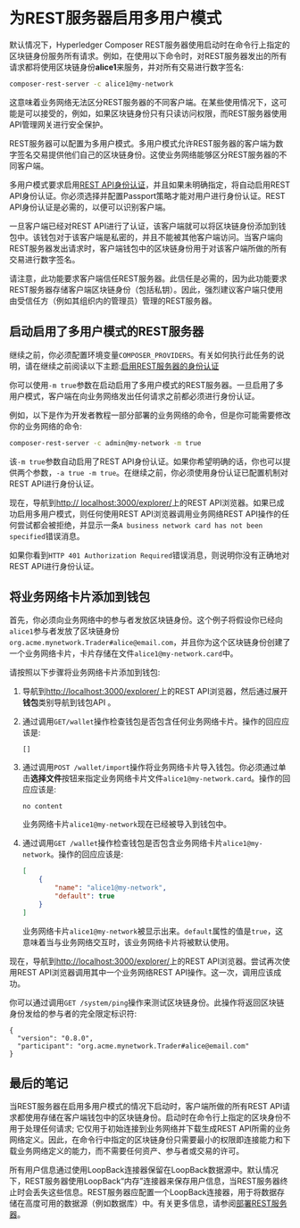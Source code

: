 # 为REST服务器启用多用户模式

默认情况下，Hyperledger Composer REST服务器使用启动时在命令行上指定的区块链身份服务所有请求。例如，在使用以下命令时，对REST服务器发出的所有请求都将使用区块链身份**alice1**来服务，并对所有交易进行数字签名:
```bash
composer-rest-server -c alice1@my-network
```

这意味着业务网络无法区分REST服务器的不同客户端。在某些使用情况下，这可能是可以接受的，例如，如果区块链身份只有只读访问权限，而REST服务器使用API管理网关进行安全保护。

REST服务器可以配置为多用户模式。多用户模式允许REST服务器的客户端为数字签名交易提供他们自己的区块链身份。这使业务网络能够区分REST服务器的不同客户端。

多用户模式要求启用[REST API身份认证](integrating_enabling-rest-authentication.md)，并且如果未明确指定，将自动启用REST API身份认证。你必须选择并配置Passport策略才能对用户进行身份认证。REST API身份认证是必需的，以便可以识别客户端。

一旦客户端已经对REST API进行了认证，该客户端就可以将区块链身份添加到钱包中。该钱包对于该客户端是私密的，并且不能被其他客户端访问。当客户端向REST服务器发出请求时，客户端钱包中的区块链身份用于对该客户端所做的所有交易进行数字签名。

请注意，此功能要求客户端信任REST服务器。此信任是必需的，因为此功能要求REST服务器存储客户端区块链身份（包括私钥）。因此，强烈建议客户端只使用由受信任方（例如其组织内的管理员）管理的REST服务器。

## 启动启用了多用户模式的REST服务器

继续之前，你必须配置环境变量`COMPOSER_PROVIDERS`。有关如何执行此任务的说明，请在继续之前阅读以下主题:[启用REST服务器的身份认证](integrating_enabling-rest-authentication.md)

你可以使用`-m true`参数在启动启用了多用户模式的REST服务器。一旦启用了多用户模式，客户端在向业务网络发出任何请求之前都必须进行身份认证。

例如，以下是作为开发者教程一部分部署的业务网络的命令，但是你可能需要修改你的业务网络的命令:
```bash
composer-rest-server -c admin@my-network -m true
```

该`-m true`参数自动启用了REST API身份认证。如果你希望明确的话，你也可以提供两个参数，`-a true -m true`。在继续之前，你必须使用身份认证已配置机制对REST API进行身份认证。

现在，导航到[http:// localhost:3000/explorer/](http://localhost:3000/explorer/)上的REST API浏览器。如果已成功启用多用户模式，则任何使用REST API浏览器调用业务网络REST API操作的任何尝试都会被拒绝，并显示一条`A business network card has not been specified`错误消息。

如果你看到`HTTP 401 Authorization Required`错误消息，则说明你没有正确地对REST API进行身份认证。

## 将业务网络卡片添加到钱包

首先，你必须向业务网络中的参与者发放区块链身份。这个例子将假设你已经向`alice1`参与者发放了区块链身份`org.acme.mynetwork.Trader#alice@email.com`，并且你为这个区块链身份创建了一个业务网络卡片，卡片存储在文件`alice1@my-network.card`中。

请按照以下步骤将业务网络卡片添加到钱包:

1. 导航到[http://localhost:3000/explorer/](http://localhost:3000/explorer/)上的REST API浏览器，然后通过展开**钱包**类别导航到钱包API 。

2. 通过调用`GET/wallet`操作检查钱包是否包含任何业务网络卡片。操作的回应应该是:
   ```
   []
   ```

3. 通过调用`POST /wallet/import`操作将业务网络卡片导入钱包。你必须通过单击**选择文件**按钮来指定业务网络卡片文件`alice1@my-network.card`。操作的回应应该是:
   ```
   no content
   ```

   业务网络卡片`alice1@my-network`现在已经被导入到钱包中。

4. 通过调用`GET /wallet`操作检查钱包是否包含业务网络卡片`alice1@my-network`。操作的回应应该是:
   ```json
   [
       {
           "name": "alice1@my-network",
           "default": true
       }
   ]
   ```

   业务网络卡片`alice1@my-network`被显示出来。`default`属性的值是`true`，这意味着当与业务网络交互时，该业务网络卡片将被默认使用。

现在，导航到[http://localhost:3000/explorer/](http://localhost:3000/explorer/)上的REST API浏览器。尝试再次使用REST API浏览器调用其中一个业务网络REST API操作。这一次，调用应该成功。

你可以通过调用`GET /system/ping`操作来测试区块链身份。此操作将返回区块链身份发给的参与者的完全限定标识符:
```
{
  "version": "0.8.0",
  "participant": "org.acme.mynetwork.Trader#alice@email.com"
}
```

## 最后的笔记

当REST服务器在启用多用户模式的情况下启动时，客户端所做的所有REST API请求都使用存储在客户端钱包中的区块链身份。启动时在命令行上指定的区块身份不用于处理任何请求; 它仅用于初始连接到业务网络并下载生成REST API所需的业务网络定义。因此，在命令行中指定的区块链身份只需要最小的权限即连接能力和下载业务网络定义的能力，而不需要任何资产、参与者或交易的许可。

所有用户信息通过使用LoopBack连接器保留在LoopBack数据源中。默认情况下，REST服务器使用LoopBack“内存”连接器来保存用户信息，当REST服务器终止时会丢失这些信息。REST服务器应配置一个LoopBack连接器，用于将数据存储在高度可用的数据源（例如数据库）中。有关更多信息，请参阅[部署REST服务器](integrating_deploying-the-rest-server.md)。
